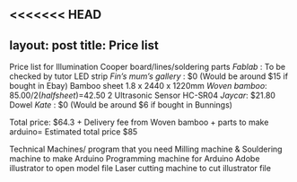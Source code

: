<<<<<<< HEAD
---
layout: post
title: Price list
---
Price list for Illumination
Cooper board/lines/soldering parts *Fablab* : To be checked by tutor
LED strip *Fin’s mum’s gallery* : $0 (Would be around $15 if bought in Ebay)
Bamboo sheet 1.8 x 2440 x 1220mm *Woven bamboo*: $85.00/2 (half sheet)=$42.50
2 Ultrasonic Sensor HC-SR04 *Jaycar*: $21.80
Dowel *Kate* : $0 (Would be around $6 if bought in Bunnings)

Total price: $64.3 + Delivery fee from Woven bamboo + parts to make arduino= Estimated total price $85

Technical Machines/ program that you need
Milling machine & Souldering machine to make Arduino
Programming machine for Arduino
Adobe illustrator to open model file
Laser cutting machine to cut illustrator file

